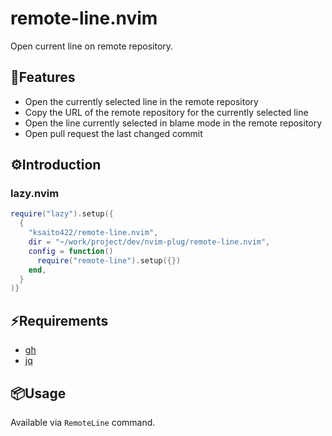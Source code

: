 # remote-line.nvim
Open current line on remote repository.

## 🚀Features

- Open the currently selected line in the remote repository
- Copy the URL of the remote repository for the currently selected line
- Open the line currently selected in blame mode in the remote repository
- Open pull request the last changed commit


## ⚙️Introduction

### lazy.nvim
```lua
require("lazy").setup({
  {
    "ksaito422/remote-line.nvim",
    dir = "~/work/project/dev/nvim-plug/remote-line.nvim",
    config = function()
      require("remote-line").setup({})
    end,
  }
)}
```

## ⚡️Requirements
- [gh](https://cli.github.com/)
- [jq](https://github.com/jqlang/jq)

## 📦Usage

Available via `RemoteLine` command.

